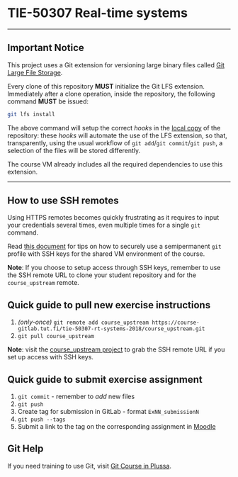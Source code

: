 # TIE-50307 Real-time systems

--------------------------------------------------------------------------------
## Important Notice

This project uses a Git extension for versioning large binary files called [Git Large File Storage][git-lfs].

Every clone of this repository **MUST** initialize the Git LFS extension. Immediately after a clone operation, inside the repository, the following command **MUST** be issued:

~~~bash
git lfs install
~~~

The above command will setup the correct *hooks* in the <u>local copy</u> of the repository: these *hooks* will automate the use of the LFS extension, so that, transparently, using the usual workflow of `git add`/`git commit`/`git push`, a selection of the files will be stored differently.

The course VM already includes all the required dependencies to use this extension.

--------------------------------------------------------------------------------


## How to use SSH remotes

Using HTTPS remotes becomes quickly frustrating as it requires to input your credentials several times, even multiple times for a single `git` command.

Read [this document](https://course-gitlab.tut.fi/tie-50307-rt-systems-2018/course_upstream/snippets/20) for tips on how to securely use a semipermanent `git` profile with SSH keys for the shared VM environment of the course.

**Note**: If you choose to setup access through SSH keys, remember to use the SSH remote URL to clone your student repository and for the `course_upstream` remote.

## Quick guide to pull new exercise instructions

1. *(only-once)* `git remote add course_upstream https://course-gitlab.tut.fi/tie-50307-rt-systems-2018/course_upstream.git`
2. `git pull course_upstream`

**Note**: visit the [course_upstream project] to grab the SSH remote URL if you set up access with SSH keys.

## Quick guide to submit exercise assignment

1. `git commit` - remember to *add* new files
2. `git push`
3. Create tag for submission in GitLab - format `ExNN_submissionN`
4. `git push --tags`
5. Submit a link to the tag on the corresponding assignment in [Moodle][moodle]

## Git Help

If you need training to use Git, visit [Git Course in Plussa][git-plussa].


[moodle]: https://moodle2.tut.fi/course/view.php?id=11830
[git-plussa]: https://plus.cs.tut.fi/git/versio-1/
[course_upstream project]: https://course-gitlab.tut.fi/tie-50307-rt-systems-2018/course_upstream
[git-lfs]: https://git-lfs.github.com/
